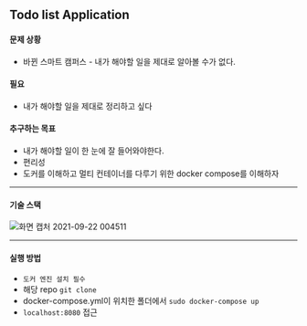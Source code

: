 ## Todo list Application

#### 문제 상황
- 바뀐 스마트 캠퍼스 - 내가 해야할 일을 제대로 알아볼 수가 없다.

#### 필요
- 내가 해야할 일을 제대로 정리하고 싶다

#### 추구하는 목표
- 내가 해야할 일이 한 눈에 잘 들어와야한다.
- 편리성
- 도커를 이해하고 멀티 컨테이너를 다루기 위한 docker compose를 이해하자

----------------

#### 기술 스택

![화면 캡처 2021-09-22 004511](https://user-images.githubusercontent.com/62214428/134203269-5120ac49-57af-4903-b4a4-99a950037cc6.png)


----------

#### 실행 방법
- `도커 엔진 설치 필수`
- 해당 repo `git clone`
- docker-compose.yml이 위치한 폴더에서 `sudo docker-compose up`
- `localhost:8080` 접근
